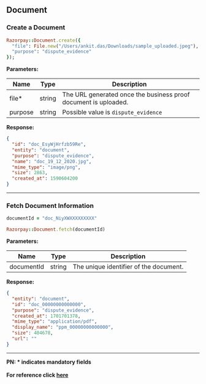 ## Document

### Create a Document

```rb
Razorpay::Document.create({
  "file": File.new("/Users/ankit.das/Downloads/sample_uploaded.jpeg"),
  "purpose": "dispute_evidence"
});
```

**Parameters:**

| Name  | Type      | Description                                      |
|-------|-----------|--------------------------------------------------|
| file*  | string | The URL generated once the business proof document is uploaded. |
| purpose  | string  | Possible value is `dispute_evidence` |

**Response:**
```json
{
  "id": "doc_EsyWjHrfzb59Re",
  "entity": "document",
  "purpose": "dispute_evidence",
  "name": "doc_19_12_2020.jpg",
  "mime_type": "image/png",
  "size": 2863,
  "created_at": 1590604200
}
```
-------------------------------------------------------------------------------------------------------

### Fetch Document Information

```rb
documentId = "doc_NiyXWXXXXXXXXX"

Razorpay::Document.fetch(documentId)
```

**Parameters:**

| Name  | Type      | Description                                      |
|-------|-----------|--------------------------------------------------|
| documentId  | string | The unique identifier of the document.  |

**Response:**
```json
{
  "entity": "document",
  "id": "doc_00000000000000",
  "purpose": "dispute_evidence",
  "created_at": 1701701378,
  "mime_type": "application/pdf",
  "display_name": "ppm_00000000000000",
  "size": 404678,
  "url": ""
}
```
-------------------------------------------------------------------------------------------------------

**PN: * indicates mandatory fields**
<br>
<br>
**For reference click [here](https://razorpay.com/docs/api/documents)**